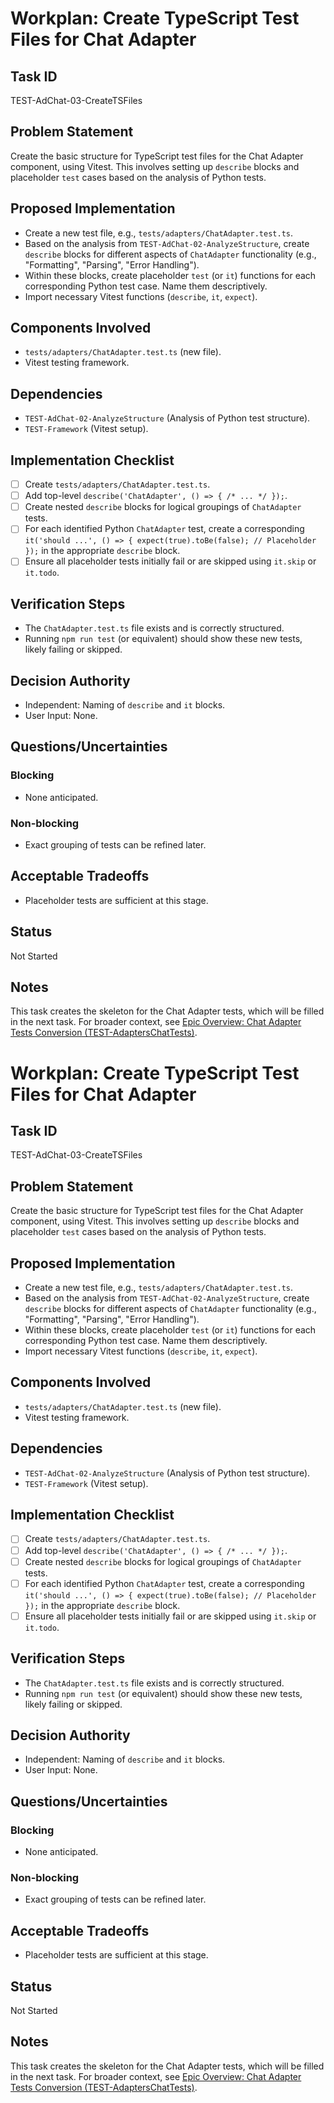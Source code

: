 # Workplan: Create TypeScript Test Files for Chat Adapter

## Task ID
TEST-AdChat-03-CreateTSFiles

## Problem Statement
Create the basic structure for TypeScript test files for the Chat Adapter component, using Vitest. This involves setting up `describe` blocks and placeholder `test` cases based on the analysis of Python tests.

## Proposed Implementation
- Create a new test file, e.g., `tests/adapters/ChatAdapter.test.ts`.
- Based on the analysis from `TEST-AdChat-02-AnalyzeStructure`, create `describe` blocks for different aspects of `ChatAdapter` functionality (e.g., "Formatting", "Parsing", "Error Handling").
- Within these blocks, create placeholder `test` (or `it`) functions for each corresponding Python test case. Name them descriptively.
- Import necessary Vitest functions (`describe`, `it`, `expect`).

## Components Involved
- `tests/adapters/ChatAdapter.test.ts` (new file).
- Vitest testing framework.

## Dependencies
- `TEST-AdChat-02-AnalyzeStructure` (Analysis of Python test structure).
- `TEST-Framework` (Vitest setup).

## Implementation Checklist
- [ ] Create `tests/adapters/ChatAdapter.test.ts`.
- [ ] Add top-level `describe('ChatAdapter', () => { /* ... */ });`.
- [ ] Create nested `describe` blocks for logical groupings of `ChatAdapter` tests.
- [ ] For each identified Python `ChatAdapter` test, create a corresponding `it('should ...', () => { expect(true).toBe(false); // Placeholder });` in the appropriate `describe` block.
- [ ] Ensure all placeholder tests initially fail or are skipped using `it.skip` or `it.todo`.

## Verification Steps
- The `ChatAdapter.test.ts` file exists and is correctly structured.
- Running `npm run test` (or equivalent) should show these new tests, likely failing or skipped.

## Decision Authority
- Independent: Naming of `describe` and `it` blocks.
- User Input: None.

## Questions/Uncertainties
### Blocking
- None anticipated.
### Non-blocking
- Exact grouping of tests can be refined later.

## Acceptable Tradeoffs
- Placeholder tests are sufficient at this stage.

## Status
Not Started

## Notes
This task creates the skeleton for the Chat Adapter tests, which will be filled in the next task.
For broader context, see [Epic Overview: Chat Adapter Tests Conversion (TEST-AdaptersChatTests)](../../docs/planning/workplans/TEST-AdaptersChatTests.md).
# Workplan: Create TypeScript Test Files for Chat Adapter

## Task ID
TEST-AdChat-03-CreateTSFiles

## Problem Statement
Create the basic structure for TypeScript test files for the Chat Adapter component, using Vitest. This involves setting up `describe` blocks and placeholder `test` cases based on the analysis of Python tests.

## Proposed Implementation
- Create a new test file, e.g., `tests/adapters/ChatAdapter.test.ts`.
- Based on the analysis from `TEST-AdChat-02-AnalyzeStructure`, create `describe` blocks for different aspects of `ChatAdapter` functionality (e.g., "Formatting", "Parsing", "Error Handling").
- Within these blocks, create placeholder `test` (or `it`) functions for each corresponding Python test case. Name them descriptively.
- Import necessary Vitest functions (`describe`, `it`, `expect`).

## Components Involved
- `tests/adapters/ChatAdapter.test.ts` (new file).
- Vitest testing framework.

## Dependencies
- `TEST-AdChat-02-AnalyzeStructure` (Analysis of Python test structure).
- `TEST-Framework` (Vitest setup).

## Implementation Checklist
- [ ] Create `tests/adapters/ChatAdapter.test.ts`.
- [ ] Add top-level `describe('ChatAdapter', () => { /* ... */ });`.
- [ ] Create nested `describe` blocks for logical groupings of `ChatAdapter` tests.
- [ ] For each identified Python `ChatAdapter` test, create a corresponding `it('should ...', () => { expect(true).toBe(false); // Placeholder });` in the appropriate `describe` block.
- [ ] Ensure all placeholder tests initially fail or are skipped using `it.skip` or `it.todo`.

## Verification Steps
- The `ChatAdapter.test.ts` file exists and is correctly structured.
- Running `npm run test` (or equivalent) should show these new tests, likely failing or skipped.

## Decision Authority
- Independent: Naming of `describe` and `it` blocks.
- User Input: None.

## Questions/Uncertainties
### Blocking
- None anticipated.
### Non-blocking
- Exact grouping of tests can be refined later.

## Acceptable Tradeoffs
- Placeholder tests are sufficient at this stage.

## Status
Not Started

## Notes
This task creates the skeleton for the Chat Adapter tests, which will be filled in the next task.
For broader context, see [Epic Overview: Chat Adapter Tests Conversion (TEST-AdaptersChatTests)](../../docs/planning/workplans/TEST-AdaptersChatTests.md).